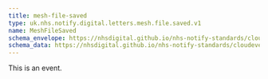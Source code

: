 ```yaml
---
title: mesh-file-saved
type: uk.nhs.notify.digital.letters.mesh.file.saved.v1
name: MeshFileSaved
schema_envelope: https://nhsdigital.github.io/nhs-notify-standards/cloudevents/nhs-notify-example-event.schema.json
schema_data: https://nhsdigital.github.io/nhs-notify-standards/cloudevents/nhs-notify-example-event-data.schema.json
---
```


This is an event.
